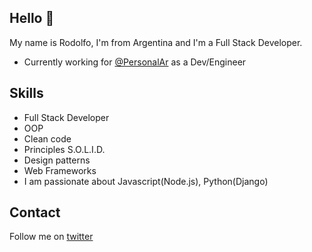 ## Hello 👋

My name is Rodolfo, I'm from Argentina and I'm a Full Stack Developer.

* Currently working for [@PersonalAr](https://twitter.com/PersonalAr) as a Dev/Engineer

## Skills

* Full Stack Developer
* OOP
* Clean code
* Principles S.O.L.I.D.
* Design patterns
* Web Frameworks
* I am passionate about Javascript(Node.js), Python(Django) 

## Contact

Follow me on [twitter](https://twitter.com/rodobertolino)
